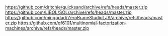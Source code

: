 https://github.com/dritchie/quicksand/archive/refs/heads/master.zip
https://github.com/LIBOL/SOL/archive/refs/heads/master.zip
https://github.com/mingodad/ZeroBraneStudioLJS/archive/refs/heads/master.zip
https://github.com/qf6101/multinomial-factorization-machines/archive/refs/heads/master.zip
